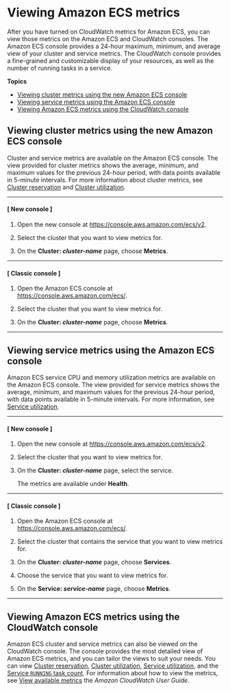 # Viewing Amazon ECS metrics<a name="viewing_cloudwatch_metrics"></a>

After you have turned on CloudWatch metrics for Amazon ECS, you can view those metrics on the Amazon ECS and CloudWatch consoles\. The Amazon ECS console provides a 24\-hour maximum, minimum, and average view of your cluster and service metrics\. The CloudWatch console provides a fine\-grained and customizable display of your resources, as well as the number of running tasks in a service\.

**Topics**
+ [Viewing cluster metrics using the new Amazon ECS console](#viewing_cluster_metrics)
+ [Viewing service metrics using the Amazon ECS console](#viewing_service_metrics)
+ [Viewing Amazon ECS metrics using the CloudWatch console](#viewing_metrics_console)

## Viewing cluster metrics using the new Amazon ECS console<a name="viewing_cluster_metrics"></a>

Cluster and service metrics are available on the Amazon ECS console\. The view provided for cluster metrics shows the average, minimum, and maximum values for the previous 24\-hour period, with data points available in 5\-minute intervals\. For more information about cluster metrics, see [Cluster reservation](cloudwatch-metrics.md#cluster_reservation) and [Cluster utilization](cloudwatch-metrics.md#cluster_utilization)\.

------
#### [ New console ]

1. Open the new console at [https://console\.aws\.amazon\.com/ecs/v2](https://console.aws.amazon.com/ecs/v2)\.

1. Select the cluster that you want to view metrics for\.

1. On the **Cluster: *cluster\-name*** page, choose **Metrics**\.

------
#### [ Classic console ]

1. Open the Amazon ECS console at [https://console\.aws\.amazon\.com/ecs/](https://console.aws.amazon.com/ecs/)\.

1. Select the cluster that you want to view metrics for\.

1. On the **Cluster: *cluster\-name*** page, choose **Metrics**\.

------

## Viewing service metrics using the Amazon ECS console<a name="viewing_service_metrics"></a>

Amazon ECS service CPU and memory utilization metrics are available on the Amazon ECS console\. The view provided for service metrics shows the average, minimum, and maximum values for the previous 24\-hour period, with data points available in 5\-minute intervals\. For more information, see [Service utilization](cloudwatch-metrics.md#service_utilization)\.

------
#### [ New console ]

1. Open the new console at [https://console\.aws\.amazon\.com/ecs/v2](https://console.aws.amazon.com/ecs/v2)\.

1. Select the cluster that you want to view metrics for\.

1. On the **Cluster: *cluster\-name*** page, select the service\.

   The metrics are available under **Health**\.

------
#### [ Classic console ]

1. Open the Amazon ECS console at [https://console\.aws\.amazon\.com/ecs/](https://console.aws.amazon.com/ecs/)\.

1. Select the cluster that contains the service that you want to view metrics for\.

1. On the **Cluster: *cluster\-name*** page, choose **Services**\.

1. Choose the service that you want to view metrics for\.

1. On the **Service: *service\-name*** page, choose **Metrics**\.

------

## Viewing Amazon ECS metrics using the CloudWatch console<a name="viewing_metrics_console"></a>

Amazon ECS cluster and service metrics can also be viewed on the CloudWatch console\. The console provides the most detailed view of Amazon ECS metrics, and you can tailor the views to suit your needs\. You can view [Cluster reservation](cloudwatch-metrics.md#cluster_reservation), [Cluster utilization](cloudwatch-metrics.md#cluster_utilization), [Service utilization](cloudwatch-metrics.md#service_utilization), and the [Service `RUNNING` task count](cloudwatch-metrics.md#cw_running_task_count)\. For information about how to view the metrics, see [View available metrics](https://docs.aws.amazon.com/AmazonCloudWatch/latest/monitoring/viewing_metrics_with_cloudwatch.html) the *Amazon CloudWatch User Guide*\.